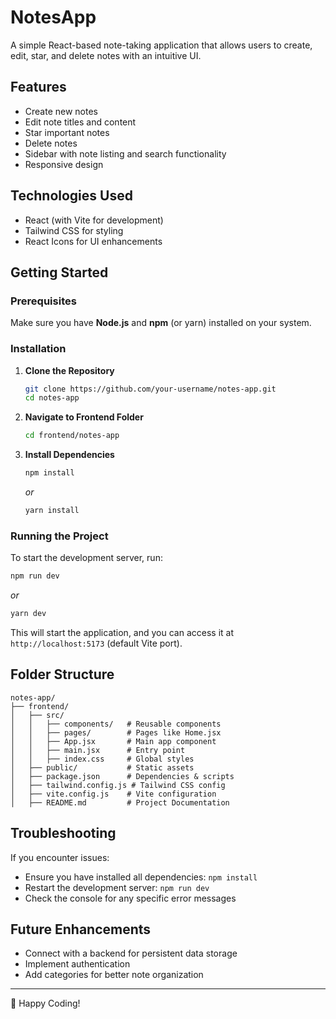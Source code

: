 # NotesApp

A simple React-based note-taking application that allows users to create, edit, star, and delete notes with an intuitive UI.

## Features
- Create new notes
- Edit note titles and content
- Star important notes
- Delete notes
- Sidebar with note listing and search functionality
- Responsive design

## Technologies Used
- React (with Vite for development)
- Tailwind CSS for styling
- React Icons for UI enhancements

## Getting Started

### Prerequisites
Make sure you have **Node.js** and **npm** (or yarn) installed on your system.

### Installation

1. **Clone the Repository**
   ```sh
   git clone https://github.com/your-username/notes-app.git
   cd notes-app
   ```

2. **Navigate to Frontend Folder**
   ```sh
   cd frontend/notes-app
   ```

3. **Install Dependencies**
   ```sh
   npm install
   ```
   _or_
   ```sh
   yarn install
   ```

### Running the Project

To start the development server, run:
```sh
npm run dev
```
_or_
```sh
yarn dev
```

This will start the application, and you can access it at `http://localhost:5173` (default Vite port).

## Folder Structure
```
notes-app/
├── frontend/
│   ├── src/
│   │   ├── components/   # Reusable components
│   │   ├── pages/        # Pages like Home.jsx
│   │   ├── App.jsx       # Main app component
│   │   ├── main.jsx      # Entry point
│   │   ├── index.css     # Global styles
│   ├── public/           # Static assets
│   ├── package.json      # Dependencies & scripts
│   ├── tailwind.config.js # Tailwind CSS config
│   ├── vite.config.js    # Vite configuration
│   ├── README.md         # Project Documentation
```

## Troubleshooting
If you encounter issues:
- Ensure you have installed all dependencies: `npm install`
- Restart the development server: `npm run dev`
- Check the console for any specific error messages

## Future Enhancements
- Connect with a backend for persistent data storage
- Implement authentication
- Add categories for better note organization

---
🚀 Happy Coding!

